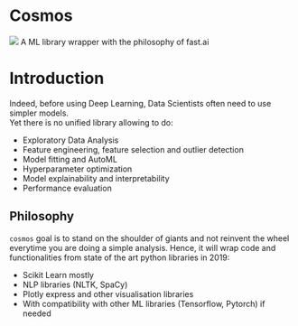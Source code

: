 # Cosmos
![](https://www.sciencealert.com/images/2019-08/processed/stellar-1_1024.jpg)
A ML library wrapper with the philosophy of fast.ai

# Introduction
Indeed, before using Deep Learning, Data Scientists often need to use simpler models. <br>
Yet there is no unified library allowing to do:
- Exploratory Data Analysis
- Feature engineering, feature selection and outlier detection
- Model fitting and AutoML
- Hyperparameter optimization
- Model explainability and interpretability
- Performance evaluation

## Philosophy
``cosmos`` goal is to stand on the shoulder of giants and not reinvent the wheel everytime you are doing a simple analysis. Hence, it will wrap code and functionalities from state of the art python libraries in 2019: 
- Scikit Learn mostly
- NLP libraries (NLTK, SpaCy)
- Plotly express and other visualisation libraries
- With compatibility with other ML libraries (Tensorflow, Pytorch) if needed